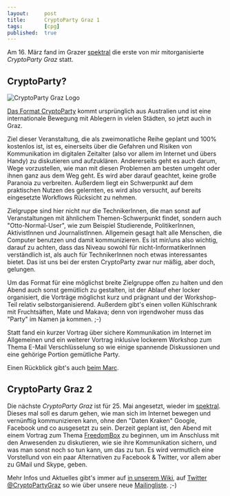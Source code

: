 ```yaml
---
layout: 	post
title: 		CryptoParty Graz 1
tags: 		[cpg]
published: 	true
---
```


Am 16. März fand im Grazer [spektral](http://spektral.at) die erste von mir mitorganisierte *CryptoParty Graz* statt.

## CryptoParty?

![CryptoParty Graz Logo](https://www.cryptoparty.at/_media/cryptopartygrazlogo.png?w=200)

[Das Format CryptoParty](https://en.wikipedia.org/wiki/CryptoParty) kommt ursprünglich aus Australien und ist eine internationale Bewegung mit Ablegern in vielen Städten, so jetzt auch in Graz.

Ziel dieser Veranstaltung, die als zweimonatliche Reihe geplant und 100% kostenlos ist, ist es, einerseits über die Gefahren und Risiken von Kommunikation im digitalen Zeitalter (also vor allem im Internet und übers Handy) zu diskutieren und aufzuklären. Andererseits geht es auch darum, Wege vorzustellen, wie man mit diesen Problemen am besten umgeht oder ihnen ganz aus dem Weg geht. Es wird aber darauf geachtet, keine große Paranoia zu verbreiten. Außerdem liegt ein Schwerpunkt auf dem praktischen Nutzen des gelernten, es wird also versucht, auf bereits eingesetzte Workflows Rücksicht zu nehmen.

Zielgruppe sind hier nicht nur die TechnikerInnen, die man sonst auf Veranstaltungen mit ähnlichem Themen-Schwerpunkt findet, sondern auch "Otto-Normal-User", wie zum Beispiel Studierende, PolitikerInnen, AktivistInnen und JournalistInnen. Allgemein gesagt halt alle Menschen, die Computer benutzen und damit kommunizieren. Es ist mir/uns also wichtig, darauf zu achten, dass das Niveau sowohl für nicht-InformatikerInnen verständlich ist, als auch für TechnikerInnen noch etwas interessantes bietet. Das ist uns bei der ersten CryptoParty zwar nur mäßig, aber doch, gelungen.

Um das Format für eine möglichst breite Zielgruppe offen zu halten und den Abend auch sonst gemütlich zu gestalten, ist der Ablauf eher locker organisiert, die Vorträge möglichst kurz und prägnant und der Workshop-Teil relativ selbstorganisierend. Außerdem gibt's einen vollen Kühlschrank mit Fruchtsäften, Mate und Makava; denn von irgendwoher muss das "Party" im Namen ja kommen. ;-)

Statt fand ein kurzer Vortrag über sichere Kommunikation im Internet im Allgemeinen und ein weiterer Vortrag inklusive lockerem Workshop zum Thema E-Mail Verschlüsselung so wie einige spannende Diskussionen und eine gehörige Portion gemütliche Party. 

Einen Rückblick gibt's auch [beim Marc](https://murdeltas.wordpress.com/2013/03/19/das-war-die-1-cryptoparty-graz/).

## CryptoParty Graz 2

Die nächste *CryptoParty Graz* ist für 25. Mai angesetzt, wieder im [spektral](http://spektral.at). Dieses mal soll es darum gehen, wie man sich im Internet bewegen und vernünftig kommunizieren kann, ohne den "Daten Kraken" Google, Facebook und co ausgesetzt zu sein. Derzeit geplant ist, den Abend mit einem Vortrag zum Thema [FreedomBox](http://www.freedomboxfoundation.org/) zu beginnen, um im Anschluss mit den Anwesenden zu diskutieren, wie sie ihre Kommunikation sichern, und was man sonst noch so tun kann, um das zu tun. Es wird vermutlich eine Vorstellund von ein paar Alternativen zu Facebook & Twitter, vor allem aber zu GMail und Skype, geben.

Mehr Infos und Aktuelles gibt's immer auf [in unserem Wiki](https://www.cryptoparty.at/graz), auf [Twitter @CryptoPartyGraz](https://twitter.com/CryptoPartyGraz) so wie über unsere neue [Mailingliste](http://lists.mur.at/mailman/listinfo/cryptoparty). ;-)

